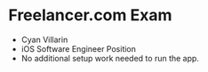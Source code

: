 # Freelancer.com Exam
- Cyan Villarin
- iOS Software Engineer Position
- No additional setup work needed to run the app.
